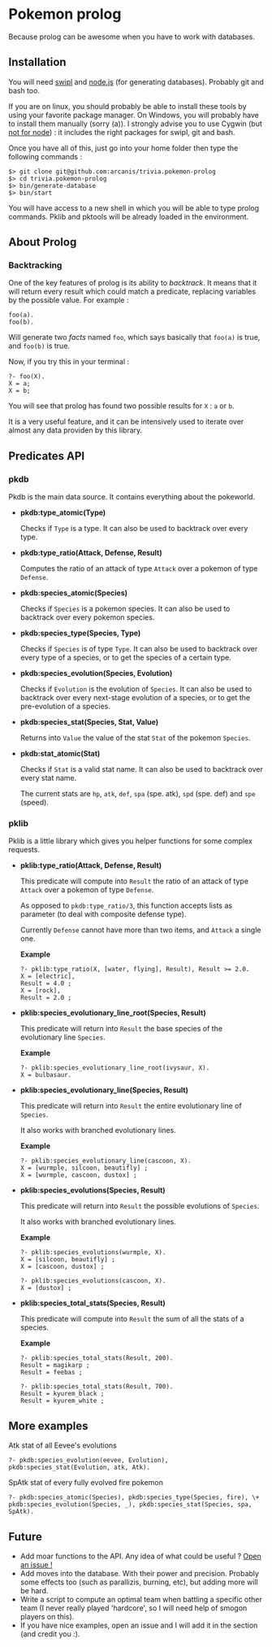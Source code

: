 # Pokemon prolog

Because prolog can be awesome when you have to work with databases.

## Installation

You will need [swipl](http://www.swi-prolog.org/) and [node.js](http://nodejs.org/) (for generating databases). Probably git and bash too.

If you are on linux, you should probably be able to install these tools by using your favorite package manager. On Windows, you will probably have to install them manually (sorry (a)). I strongly advise you to use Cygwin (but [not for node](http://stackoverflow.com/questions/10043177/node-js-cygwin-not-supported)) : it includes the right packages for swipl, git and bash.

Once you have all of this, just go into your home folder then type the following commands :

    $> git clone git@github.com:arcanis/trivia.pokemon-prolog
    $> cd trivia.pokemon-prolog
    $> bin/generate-database
    $> bin/start

You will have access to a new shell in which you will be able to type prolog commands. Pklib and pktools will be already loaded in the environment.

## About Prolog

### Backtracking

One of the key features of prolog is its ability to *backtrack*. It means that it will return every result which could match a predicate, replacing variables by the possible value. For example :

    foo(a).
    foo(b).

Will generate two *facts* named `foo`, which says basically that `foo(a)` is true, and `foo(b)` is true.

Now, if you try this in your terminal :

    ?- foo(X).
    X = a;
    X = b;

You will see that prolog has found two possible results for `X` : `a` or `b`.

It is a very useful feature, and it can be intensively used to iterate over almost any data providen by this library.

## Predicates API

### pkdb

Pkdb is the main data source. It contains everything about the pokeworld.

  - **pkdb:type_atomic(Type)**

    Checks if `Type` is a type. It can also be used to backtrack over every type.

  - **pkdb:type_ratio(Attack, Defense, Result)**

    Computes the ratio of an attack of type `Attack` over a pokemon of type `Defense`.

  - **pkdb:species_atomic(Species)**

    Checks if `Species` is a pokemon species. It can also be used to backtrack over every pokemon species.

  - **pkdb:species_type(Species, Type)**

    Checks if `Species` is of type `Type`. It can also be used to backtrack over every type of a species, or to get the species of a certain type.

  - **pkdb:species_evolution(Species, Evolution)**

    Checks if `Evolution` is the evolution of `Species`. It can also be used to backtrack over every next-stage evolution of a species, or to get the pre-evolution of a species.

  - **pkdb:species_stat(Species, Stat, Value)**

    Returns into `Value` the value of the stat `Stat` of the pokemon `Species`.

  - **pkdb:stat_atomic(Stat)**

    Checks if `Stat` is a valid stat name. It can also be used to backtrack over every stat name.

    The current stats are `hp`, `atk`, `def`, `spa` (spe. atk), `spd` (spe. def) and `spe` (speed).

### pklib

Pklib is a little library which gives you helper functions for some complex requests.

  - **pklib:type_ratio(Attack, Defense, Result)**

    This predicate will compute into `Result` the ratio of an attack of type `Attack` over a pokemon of type `Defense`.

    As opposed to `pkdb:type_ratio/3`, this function accepts lists as parameter (to deal with composite defense type).

    Currently `Defense` cannot have more than two items, and `Attack` a single one.

    **Example**

        ?- pklib:type_ratio(X, [water, flying], Result), Result >= 2.0.
        X = [electric],
        Result = 4.0 ;
        X = [rock],
        Result = 2.0 ;

  - **pklib:species_evolutionary_line_root(Species, Result)**

    This predicate will return into `Result` the base species of the evolutionary line `Species`.

    **Example**

        ?- pklib:species_evolutionary_line_root(ivysaur, X).
        X = bulbasaur.

  - **pklib:species_evolutionary_line(Species, Result)**

    This predicate will return into `Result` the entire evolutionary line of `Species`.

    It also works with branched evolutionary lines.

    **Example**

        ?- pklib:species_evolutionary_line(cascoon, X).
        X = [wurmple, silcoon, beautifly] ;
        X = [wurmple, cascoon, dustox] ;

  - **pklib:species_evolutions(Species, Result)**

    This predicate will return into `Result` the possible evolutions of `Species`.

    It also works with branched evolutionary lines.

    **Example**

        ?- pklib:species_evolutions(wurmple, X).
        X = [silcoon, beautifly] ;
        X = [cascoon, dustox] ;

        ?- pklib:species_evolutions(cascoon, X).
        X = [dustox] ;

  - **pklib:species_total_stats(Species, Result)**

    This predicate will compute into `Result` the sum of all the stats of a species.

    **Example**

        ?- pklib:species_total_stats(Result, 200).
        Result = magikarp ;
        Result = feebas ;

        ?- pklib:species_total_stats(Result, 700).
        Result = kyurem_black ;
        Result = kyurem_white ;

## More examples

Atk stat of all Eevee's evolutions

    ?- pkdb:species_evolution(eevee, Evolution), pkdb:species_stat(Evolution, atk, Atk).

SpAtk stat of every fully evolved fire pokemon

    ?- pkdb:species_atomic(Species), pkdb:species_type(Species, fire), \+ pkdb:species_evolution(Species, _), pkdb:species_stat(Species, spa, SpAtk).

## Future

- Add moar functions to the API. Any idea of what could be useful ? [Open an issue !](https://github.com/arcanis/trivia.pokemon-prolog/issues/new)
- Add moves into the database. With their power and precision. Probably some effects too (such as parallizis, burning, etc), but adding more will be hard.
- Write a script to compute an optimal team when battling a specific other team (I never really played 'hardcore', so I will need help of smogon players on this).
- If you have nice examples, open an issue and I will add it in the section (and credit you :).

